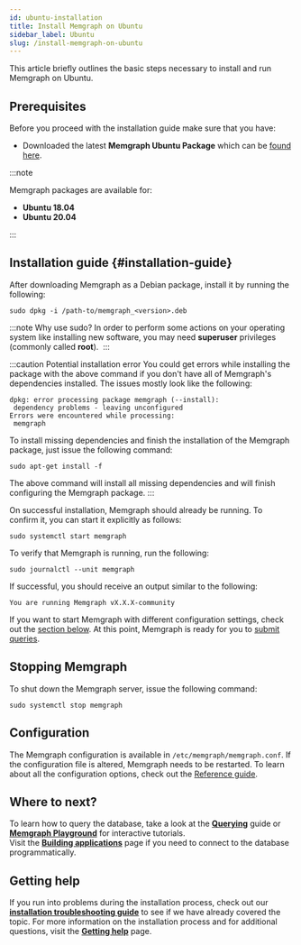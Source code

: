 ```yaml
---
id: ubuntu-installation
title: Install Memgraph on Ubuntu
sidebar_label: Ubuntu
slug: /install-memgraph-on-ubuntu
---
```


This article briefly outlines the basic steps necessary to install and run
Memgraph on Ubuntu.

## Prerequisites

Before you proceed with the installation guide make sure that you have:
* Downloaded the latest **Memgraph Ubuntu Package** which can be [found
  here](https://memgraph.com/download/).

:::note

Memgraph packages are available for:
- **Ubuntu 18.04**
- **Ubuntu 20.04**

:::

## Installation guide {#installation-guide}

After downloading Memgraph as a Debian package, install it by running the
following:

```console
sudo dpkg -i /path-to/memgraph_<version>.deb
```

:::note Why use sudo?
In order to perform some actions on your operating system
like installing new software, you may need **superuser** privileges (commonly
called **root**). 
:::

:::caution Potential installation error
You could get errors while installing
the package with the above command if you don't have all of Memgraph's
dependencies installed. The issues mostly look like the following:

```console
dpkg: error processing package memgraph (--install):
 dependency problems - leaving unconfigured
Errors were encountered while processing:
 memgraph
```

To install missing dependencies and finish the installation of the Memgraph
package, just issue the following command:

```console
sudo apt-get install -f
```

The above command will install all missing dependencies and will finish
configuring the Memgraph package.
:::

On successful installation, Memgraph should already be running. To confirm it,
you can start it explicitly as follows:

```console
sudo systemctl start memgraph
```

To verify that Memgraph is running, run the following:

```console
sudo journalctl --unit memgraph
```

If successful, you should receive an output similar to the following:

```console
You are running Memgraph vX.X.X-community
```

If you want to start Memgraph with different configuration settings, check out
the [section below](#configuration). At this point, Memgraph is ready for you
to [submit queries](/connect-to-memgraph/overview.mdx).

## Stopping Memgraph

To shut down the Memgraph server, issue the following command:

```console
sudo systemctl stop memgraph
```

## Configuration

The Memgraph configuration is available in `/etc/memgraph/memgraph.conf`. If the
configuration file is altered, Memgraph needs to be restarted. To learn about
all the configuration options, check out the [Reference
guide](/reference-guide/configuration.md).

## Where to next?

To learn how to query the database, take a look at the
**[Querying](/connect-to-memgraph/overview.mdx)** guide or **[Memgraph
Playground](https://playground.memgraph.com/)** for interactive tutorials.<br/>
Visit the **[Building applications](/connect-to-memgraph/methods/drivers.md)**
page if you need to connect to the database programmatically.

## Getting help

If you run into problems during the installation process, check out our
**[installation troubleshooting
guide](/installation/linux/linux-installation-troubleshooting.md)** to see if we
have already covered the topic. For more information on the installation process
and for additional questions, visit the **[Getting help](https://memgraph.com/docs/help-center)** page.
